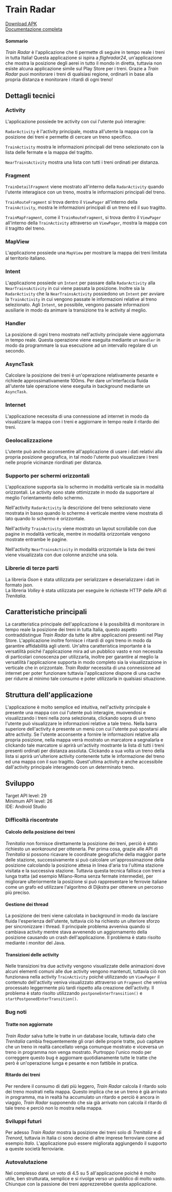 # Train Radar

[Download APK](https://github.com/bortoz/trainradar/releases/tag/v1.0)\
[Documentazione completa](https://github.com/bortoz/trainradar/blob/master/docs/docs.pdf)

#### Sommario
_Train Radar_ è l'applicazione che ti permette di seguire in tempo reale i treni in tutta Italia! Questa applicazione si ispira a _flighradar24_, un'applicazione che mostra la posizione degli aerei in tutto il mondo in diretta, tuttavia non esiste alcuna applicazione simile sul Play Store per i treni. Grazie a _Train Radar_ puoi monitorare i treni di qualsiasi regione, ordinarli in base alla propria distanza e monitorare i ritardi di ogni treno!

## Dettagli tecnici

### Activity
L'applicazione possiede tre activity con cui l'utente può interagire:

`RadarActivity` è l'activity principale, mostra all'utente la mappa con la posizione dei treni e permette di cercare un treno specifico.

`TrainActivity` mostra le informazioni principali del treno selezionato con la lista delle fermate e la mappa del tragitto.

`NearTrainsActivity` mostra una lista con tutti i treni ordinati per distanza.

### Fragment
`TrainDetailFragment` viene mostrato all'interno della `RadarActivity` quando l'utente interagisce con un treno, mostra le informazioni principali del treno.

`TrainRouteFragment` si trova dentro il `ViewPager` all'interno della `TrainActivity`, mostra le informazioni principali di un treno ed il suo tragitto.

`TrainMapFragment`, come il `TrainRouteFragment`, si trova dentro il `ViewPager` all'interno della `TrainActivity` attraverso un `ViewPager`, mostra la mappa con il tragitto del treno.

### MapView
L'applicazione possiede una `MapView` per mostrare la mappa dei treni limitata al territorio italiano.

### Intent
L'applicazione possiede un `Intent` per passare dalla `RadarActivity` alla `NearTrainsActivity` in cui viene passata la posizione. Inoltre sia la `RadarActivity` che la `NearTrainsActivity` possiedono un `Intent` per avviare la `TrainActivity` in cui vengono passate le informazioni relative al treno selezionato. Agli `Intent`, se possibile, vengono passate informazioni ausiliarie in modo da animare la transizione tra le activity al meglio.

### Handler
La posizione di ogni treno mostrato nell'activity principale viene aggiornata in tempo reale. Questa operazione viene eseguita mediante un `Handler` in modo da programmare la sua esecuzione ad un intervallo regolare di un secondo.

### AsyncTask
Calcolare la posizione dei treni è un'operazione relativamente pesante e richiede approssimativamente 100ms. Per dare un'interfaccia fluida all'utente tale operazione viene eseguita in background mediante un `AsyncTask`.

### Internet
L'applicazione necessita di una connessione ad internet in modo da visualizzare la mappa con i treni e aggiornare in tempo reale il ritardo dei treni.

### Geolocalizzazione
L'utente può anche acconsentire all'applicazione di usare i dati relativi alla propria posizione geografica, in tal modo l'utente può visualizzare i treni nelle proprie vicinanze riordinati per distanza.

### Supporto per schermi orizzontali
L'applicazione supporta sia lo schermo in modalità verticale sia in modalità orizzontali. Le activity sono state ottimizzate in modo da supportare al meglio l'orientamento dello schermo.

Nell'activity `RadarActivity` la descrizione del treno selezionato viene mostrata in basso quando lo schermo è verticale mentre viene mostrata di lato quando lo schermo è orizzontale.

Nell'activity `TrainActivity` viene mostrato un layout scrollabile con due pagine in modalità verticale, mentre in modalità orizzontale vengono mostrate entrambe le pagine.

Nell'activity `NearTrainsActivity` in modalità orizzontale la lista dei treni viene visualizzata con due colonne anziché una sola.

### Librerie di terze parti
La libreria _Gson_ è stata utilizzata per serializzare e deserializzare i dati in formato json.\
La libreria _Volley_ è stata utilizzata per eseguire le richieste HTTP delle API di _Trenitalia_.

## Caratteristiche principali
La caratteristica principale dell'applicazione è la possibilità di monitorare in tempo reale la posizione dei treni in tutta Italia, questo aspetto contraddistingue _Train Radar_ da tutte le altre applicazioni presenti nel Play Store. L'applicazione inoltre fornisce i ritardi di ogni treno in modo da garantire affidabilità agli utenti. Un'altra caratteristica importante è la versatilità poiché l'applicazione mira ad un pubblico vasto e non necessita di particolari conoscenza per utilizzarla, inoltre per garantire al meglio la versatilità l'applicazione supporta in modo completo sia la visualizzazione in verticale che in orizzontale. _Train Radar_ necessita di una connessione ad internet per poter funzionare tuttavia l'applicazione dispone di una cache per ridurre al minimo tale consumo e poter utilizzarla in qualsiasi situazione.

## Struttura dell'applicazione
L'applicazione è molto semplice ed intuitiva, nell'activity principale è presente una mappa con cui l'utente può interagire, muovendosi e visualizzando i treni nella zona selezionata, clickando sopra di un treno l'utente può visualizzare le informazioni relative a tale treno. Nella barra superiore dell'activity è presente un menù con cui l'utente può spostarsi alle altre activity. Se l'utente acconsente a fornire le informazioni relative alla propria posizione, nella mappa verrà mostrato un marcatore a segnalarla e clickando tale marcatore si aprirà un'activity mostrante la lista di tutti i treni presenti ordinati per distanza assoluta. Clickando a sua volta un treno della lista si aprirà un'ulteriore activity contenente tutte le informazione del treno ed una mappa con il suo tragitto. Quest'ultima activity è anche accessibile dall'activity principale interagendo con un determinato treno.

## Sviluppo
Target API level: 29\
Minimum API level: 26\
IDE: Android Studio

### Difficoltà riscontrate
#### Calcolo della posizione dei treni
_Trenitalia_ non fornisce direttamente la posizione dei treni, perciò è stato richiesto un _workaround_ per ottenerla. Per prima cosa, grazie alle API di _Trenitalia_ si possono ricavare le coordinate geografiche della maggior parte delle stazione, successivamente si può calcolare un'approssimazione della posizione calcolando la posizione attesa in linea d'aria tra l'ultima stazione visitata e la successiva stazione. Tuttavia questa tecnica fallisca con treni a lunga tratta (ad esempio Milano-Roma senza fermate intermedie), per migliorare ulteriormente la posizione si può rappresentare le ferrovie italiane come un grafo ed utilizzare l'algoritmo di Dijkstra per ottenere un percorso più preciso.

#### Gestione dei thread
La posizione dei treni viene calcolata in background in modo da lasciare fluida l'esperienza dell'utente, tuttavia ciò ha richiesto un ulteriore sforzo per sincronizzare i thread. Il principale problema avveniva quando si cambiava activity mentre stava avvenendo un aggiornamento della posizione causando un crash dell'applicazione. Il problema è stato risolto mediante i monitor del Java.

#### Transizioni delle activity
Nelle transizioni tra due activity vengono visualizzate delle animazioni dove alcuni elementi comuni alle due activity vengono mantenuti, tuttavia ciò non funzionava nella activity `TrainActivity` poiché utilizzando un `ViewPager` il contenuto dell'activity veniva visualizzato attraverso un `Fragment` che veniva processato leggermente più tardi rispetto alla creazione dell'activity. Il problema è stato risolto utilizzando `postponeEnterTransition()` e `startPostponedEnterTransition()`.

### Bug noti
#### Tratte non aggiornate
_Train Radar_ salva tutte le tratte in un database locale, tuttavia dato che _Trenitalia_ cambia frequentemente gli orari delle proprie tratte, può capitare che un treno in realtà cancellato venga comunque mostrato e viceversa un treno in programma non venga mostrato. Purtroppo l'unico modo per correggere questo bug è aggiornare quotidianamente tutte le tratte che però è un'operazione lunga e pesante e non fattibile in pratica.

#### Ritardo dei treni
Per rendere il consumo di dati più leggero, _Train Radar_ calcola il ritardo solo dei treno mostrati nella mappa. Questo implica che se un treno è già arrivato in programma, ma in realtà ha accumulato un ritardo e perciò è ancora in viaggio, _Train Radar_ supponendo che sia già arrivato non calcola il ritardo di tale treno e perciò non lo mostra nella mappa.

### Sviluppi futuri
Per adesso _Train Radar_ mostra la posizione dei treni solo di _Trenitalia_ e di _Trenord_, tuttavia in Italia ci sono decine di altre imprese ferroviare come ad esempio _Italo_. L'applicazione può essere migliorata aggiungendo il supporto a queste società ferroviarie.

### Autovalutazione
Nel complesso darei un voto di 4.5 su 5 all'applicazione poiché è molto utile, ben strutturata, semplice e si rivolge verso un pubblico di molto vasto. Chiunque con la passione dei treni apprezzerebbe questa applicazione.
